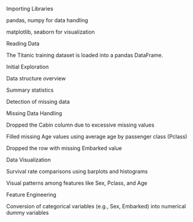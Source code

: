 Importing Libraries

pandas, numpy for data handling

matplotlib, seaborn for visualization

Reading Data

The Titanic training dataset is loaded into a pandas DataFrame.

Initial Exploration

Data structure overview

Summary statistics

Detection of missing data

Missing Data Handling

Dropped the Cabin column due to excessive missing values

Filled missing Age values using average age by passenger class (Pclass)

Dropped the row with missing Embarked value

Data Visualization

Survival rate comparisons using barplots and histograms

Visual patterns among features like Sex, Pclass, and Age

Feature Engineering

Conversion of categorical variables (e.g., Sex, Embarked) into numerical dummy variables
